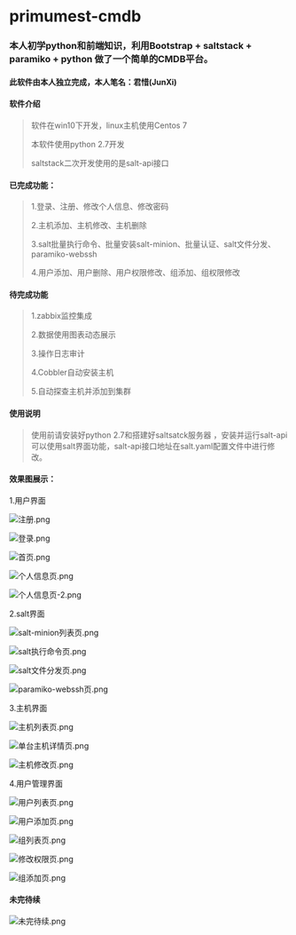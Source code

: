 # primumest-cmdb

### 本人初学python和前端知识，利用Bootstrap + saltstack + paramiko + python 做了一个简单的CMDB平台。

#### 此软件由本人独立完成，本人笔名：君惜(JunXi)

#### 软件介绍
> 软件在win10下开发，linux主机使用Centos 7
>
> 本软件使用python 2.7开发
> 
> saltstack二次开发使用的是salt-api接口
> 
#### 已完成功能：
> 1.登录、注册、修改个人信息、修改密码
> 
> 2.主机添加、主机修改、主机删除
>
> 3.salt批量执行命令、批量安装salt-minion、批量认证、salt文件分发、paramiko-webssh
>
> 4.用户添加、用户删除、用户权限修改、组添加、组权限修改
#### 待完成功能
> 1.zabbix监控集成
>
> 2.数据使用图表动态展示
>
> 3.操作日志审计
>
> 4.Cobbler自动安装主机
>
> 5.自动探查主机并添加到集群

#### 使用说明
> 使用前请安装好python 2.7和搭建好saltsatck服务器
，安装并运行salt-api可以使用salt界面功能，salt-api接口地址在salt.yaml配置文件中进行修改。

#### 效果图展示：
1.用户界面

![注册.png](http://upload-images.jianshu.io/upload_images/4262139-7ad6fd1772adbed0.png?imageMogr2/auto-orient/strip%7CimageView2/2/w/1240)

![登录.png](http://upload-images.jianshu.io/upload_images/4262139-acf6740a9378c15e.png?imageMogr2/auto-orient/strip%7CimageView2/2/w/1240)


![首页.png](http://upload-images.jianshu.io/upload_images/4262139-770709fa11c915f6.png?imageMogr2/auto-orient/strip%7CimageView2/2/w/1240)


![个人信息页.png](http://upload-images.jianshu.io/upload_images/4262139-2bf21cf0c0785da7.png?imageMogr2/auto-orient/strip%7CimageView2/2/w/1240)


![个人信息页-2.png](http://upload-images.jianshu.io/upload_images/4262139-508c02b275cb9a67.png?imageMogr2/auto-orient/strip%7CimageView2/2/w/1240)


2.salt界面

![salt-minion列表页.png](http://upload-images.jianshu.io/upload_images/4262139-21596ed2b511c2ec.png?imageMogr2/auto-orient/strip%7CimageView2/2/w/1240)


![salt执行命令页.png](http://upload-images.jianshu.io/upload_images/4262139-ee2e4f861163c332.png?imageMogr2/auto-orient/strip%7CimageView2/2/w/1240)


![salt文件分发页.png](http://upload-images.jianshu.io/upload_images/4262139-dd453dd18f582608.png?imageMogr2/auto-orient/strip%7CimageView2/2/w/1240)


![paramiko-webssh页.png](http://upload-images.jianshu.io/upload_images/4262139-4259014351571486.png?imageMogr2/auto-orient/strip%7CimageView2/2/w/1240)



3.主机界面

![主机列表页.png](http://upload-images.jianshu.io/upload_images/4262139-75607e7c5c4fde9b.png?imageMogr2/auto-orient/strip%7CimageView2/2/w/1240)


![单台主机详情页.png](http://upload-images.jianshu.io/upload_images/4262139-b38e2fa4007de335.png?imageMogr2/auto-orient/strip%7CimageView2/2/w/1240)


![主机修改页.png](http://upload-images.jianshu.io/upload_images/4262139-fe5604c4fe942f55.png?imageMogr2/auto-orient/strip%7CimageView2/2/w/1240)


4.用户管理界面


![用户列表页.png](http://upload-images.jianshu.io/upload_images/4262139-6d83bf683aed8798.png?imageMogr2/auto-orient/strip%7CimageView2/2/w/1240)


![用户添加页.png](http://upload-images.jianshu.io/upload_images/4262139-7961dd2511246b1c.png?imageMogr2/auto-orient/strip%7CimageView2/2/w/1240)


![组列表页.png](http://upload-images.jianshu.io/upload_images/4262139-c3ac443c22b08f3c.png?imageMogr2/auto-orient/strip%7CimageView2/2/w/1240)


![修改权限页.png](http://upload-images.jianshu.io/upload_images/4262139-c57d396549ce61d3.png?imageMogr2/auto-orient/strip%7CimageView2/2/w/1240)


![组添加页.png](http://upload-images.jianshu.io/upload_images/4262139-bfef9abe9fceb634.png?imageMogr2/auto-orient/strip%7CimageView2/2/w/1240)


#### 未完待续
![未完待续.png](http://upload-images.jianshu.io/upload_images/4262139-b6ff1551737a40df.png?imageMogr2/auto-orient/strip%7CimageView2/2/w/1240)

